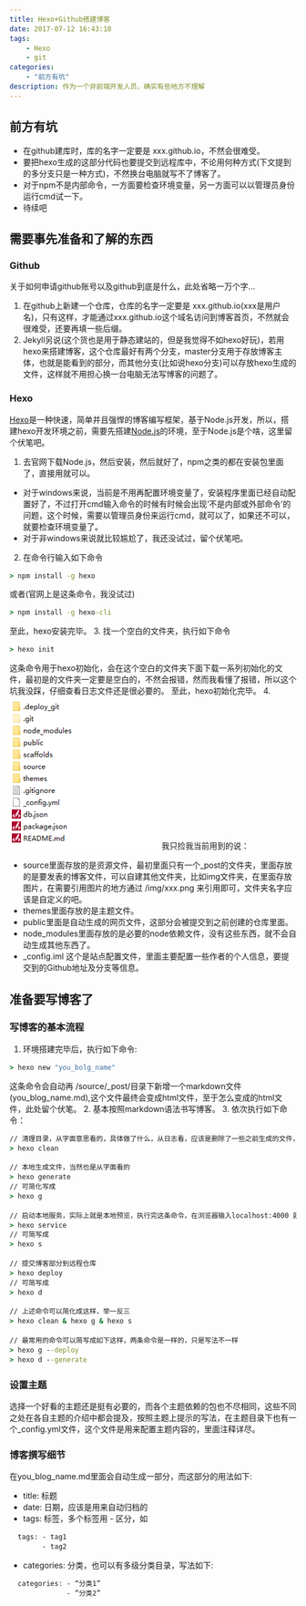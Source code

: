 ```yaml
---
title: Hexo+Github搭建博客
date: 2017-07-12 16:43:10
tags:
    - Hexo
    - git
categories:
    - "前方有坑"
description: 作为一个非前端开发人员，确实有些地方不理解
---
```

## 前方有坑
* 在github建库时，库的名字一定要是 xxx.github.io，不然会很难受。
* 要把hexo生成的这部分代码也要提交到远程库中，不论用何种方式(下文提到的多分支只是一种方式)，不然换台电脑就写不了博客了。
* 对于npm不是内部命令，一方面要检查环境变量，另一方面可以以管理员身份运行cmd试一下。
* 待续吧
## 需要事先准备和了解的东西
### Github
 关于如何申请github账号以及github到底是什么，此处省略一万个字...
 1. 在github上新建一个仓库，仓库的名字一定要是 xxx.github.io(xxx是用户名)，只有这样，才能通过xxx.github.io这个域名访问到博客首页，不然就会很难受，还要再填一些后缀。
 2. Jekyll另说(这个货也是用于静态建站的，但是我觉得不如hexo好玩)，若用hexo来搭建博客，这个仓库最好有两个分支，master分支用于存放博客主体，也就是能看到的部分，而其他分支(比如说hexo分支)可以存放hexo生成的文件，这样就不用担心换一台电脑无法写博客的问题了。

### Hexo
[Hexo](https://hexo.io/)是一种快速，简单并且强悍的博客编写框架，基于Node.js开发，所以，搭建hexo开发环境之前，需要先搭建[Node.js](https://nodejs.org/en/)的环境，至于Node.js是个啥，这里留个伏笔吧。
 1. 去官网下载Node.js，然后安装，然后就好了，npm之类的都在安装包里面了，直接用就可以。
  * 对于windows来说，当前是不用再配置环境变量了，安装程序里面已经自动配置好了，不过打开cmd输入命令的时候有时候会出现‘不是内部或外部命令’的问题，这个时候，需要以管理员身份来运行cmd，就可以了，如果还不可以，就要检查环境变量了。
  * 对于非windows来说就比较尴尬了，我还没试过，留个伏笔吧。
 2. 在命令行输入如下命令
 ```cmd
 > npm install -g hexo
 ```
 或者(官网上是这条命令，我没试过)
 ```cmd
 > npm install -g hexo-cli
 ```
 至此，hexo安装完毕。
 3. 找一个空白的文件夹，执行如下命令
 ```cmd
 > hexo init
 ```
 这条命令用于hexo初始化，会在这个空白的文件夹下面下载一系列初始化的文件，最初是的文件夹一定要是空白的，不然会报错，然而我看懂了报错，所以这个坑我没踩，仔细查看日志文件还是很必要的。
 至此，hexo初始化完毕。
 4. ![hexo文件目录结构](/img/hexo/hexo文件目录结构.png)
 我只捡我当前用到的说：
  * source里面存放的是资源文件，最初里面只有一个_post的文件夹，里面存放的是要发表的博客文件，可以自建其他文件夹，比如img文件夹，在里面存放图片，在需要引用图片的地方通过 /img/xxx.png 来引用即可，文件夹名字应该是自定义的吧。
  * themes里面存放的是主题文件。
  * public里面是自动生成的网页文件，这部分会被提交到之前创建的仓库里面。
  * node_modules里面存放的是必要的node依赖文件，没有这些东西，就不会自动生成其他东西了。
  * \_config.iml 这个是站点配置文件，里面主要配置一些作者的个人信息，要提交到的Github地址及分支等信息。

## 准备要写博客了
### 写博客的基本流程
1. 环境搭建完毕后，执行如下命令:
```cmd
> hexo new "you_bolg_name"
```
这条命令会自动再 /source/\_post/目录下新增一个markdown文件(you_blog_name.md),这个文件最终会变成html文件，至于怎么变成的html文件，此处留个伏笔。
2. 基本按照markdown语法书写博客。
3. 依次执行如下命令：
```cmd
// 清理目录，从字面意思看的，具体做了什么，从日志看，应该是删除了一些之前生成的文件，只有修改主题才会用到
> hexo clean

// 本地生成文件，当然也是从字面看的
> hexo generate
// 可简化写成
> hexo g

// 启动本地服务，实际上就是本地预览，执行完这条命令，在浏览器输入localhost:4000 就可以本地预览了，按照日志，通过ctrl+c可以结束本地预览
> hexo service
// 可简写成
> hexo s

// 提交博客部分到远程仓库
> hexo deploy
// 可简写成
> hexo d

// 上述命令可以简化成这样，举一反三
> hexo clean & hexo g & hexo s

// 最常用的命令可以简写成如下这样，两条命令是一样的，只是写法不一样
> hexo g --deploy
> hexo d --generate
```

### 设置主题
选择一个好看的主题还是挺有必要的，而各个主题依赖的包也不尽相同，这些不同之处在各自主题的介绍中都会提及，按照主题上提示的写法，在主题目录下也有一个\_config.yml文件，这个文件是用来配置主题内容的，里面注释详尽。

### 博客撰写细节
在you_blog_name.md里面会自动生成一部分，而这部分的用法如下:
* title: 标题
* date: 日期，应该是用来自动归档的
* tags: 标签，多个标签用 - 区分，如
```cmd
  tags: - tag1
        - tag2
```
* categories: 分类，也可以有多级分类目录，写法如下:
```cmd
  categories: - “分类1”
              - ”分类2”
```
